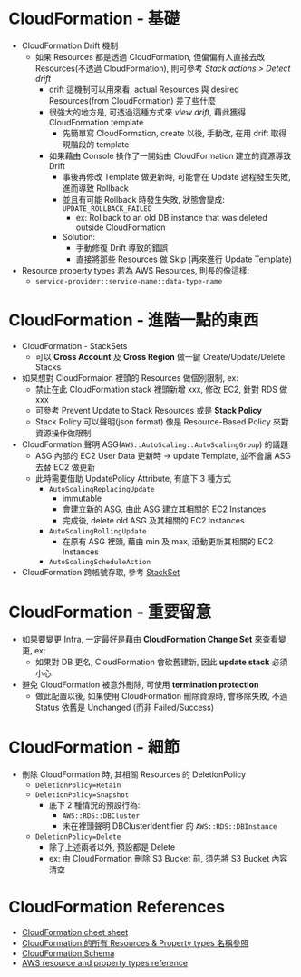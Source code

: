 # CloudFormation - 基礎

- CloudFormation Drift 機制
  - 如果 Resources 都是透過 CloudFormation, 但偏偏有人直接去改 Resources(不透過 CloudFormation), 則可參考 _Stack actions > Detect drift_
    - drift 這機制可以用來看, actual Resources 與 desired Resources(from CloudFormation) 差了些什麼
    - 很強大的地方是, 可透過這種方式來 _view drift_, 藉此獲得 CloudFormation template
      - 先簡單寫 CloudFormation, create 以後, 手動改, 在用 drift 取得現階段的 template
    - 如果藉由 Console 操作了一開始由 CloudFormation 建立的資源導致 Drift
      - 事後再修改 Template 做更新時, 可能會在 Update 過程發生失敗, 進而導致 Rollback
      - 並且有可能 Rollback 時發生失敗, 狀態會變成: `UPDATE_ROLLBACK_FAILED`
        - ex: Rollback to an old DB instance that was deleted outside CloudFormation
      - Solution:
        - 手動修復 Drift 導致的錯誤
        - 直接將那些 Resources 做 Skip (再來進行 Update Template)
- Resource property types 若為 AWS Resources, 則長的像這樣:
  - `service-provider::service-name::data-type-name`

# CloudFormation - 進階一點的東西

- CloudFormation - StackSets
  - 可以 **Cross Account** 及 **Cross Region** 做一鍵 Create/Update/Delete Stacks
- 如果想對 CloudFormaion 裡頭的 Resources 做個別限制, ex:
  - 禁止在此 CloudFormation stack 裡頭新增 xxx, 修改 EC2, 針對 RDS 做 xxx
  - 可參考 Prevent Update to Stack Resources 或是 **Stack Policy**
  - Stack Policy 可以聲明(json format) 像是 Resource-Based Policy 來對資源操作做限制
- CloudFormation 聲明 ASG(`AWS::AutoScaling::AutoScalingGroup`) 的議題
  - ASG 內部的 EC2 User Data 更新時 -> update Template, 並不會讓 ASG 去替 EC2 做更新
  - 此時需要借助 UpdatePolicy Attribute, 有底下 3 種方式
    - `AutoScalingReplacingUpdate`
      - immutable
      - 會建立新的 ASG, 由此 ASG 建立其相關的 EC2 Instances
      - 完成後, delete old ASG 及其相關的 EC2 Instances
    - `AutoScalingRollingUpdate`
      - 在原有 ASG 裡頭, 藉由 min 及 max, 滾動更新其相關的 EC2 Instances
    - `AutoScalingScheduleAction`
- CloudFormation 跨帳號存取, 參考 [StackSet](https://docs.aws.amazon.com/AWSCloudFormation/latest/UserGuide/what-is-cfnstacksets.html)

# CloudFormation - 重要留意

- 如果要變更 Infra, 一定最好是藉由 **CloudFormation Change Set** 來查看變更, ex:
  - 如果對 DB 更名, CloudFormation 會砍舊建新, 因此 **update stack** 必須小心
- 避免 CloudFormation 被意外刪除, 可使用 **termination protection**
  - 做此配置以後, 如果使用 CloudFormation 刪除資源時, 會移除失敗, 不過 Status 依舊是 Unchanged (而非 Failed/Success)

# CloudFormation - 細節

- 刪除 CloudFormation 時, 其相關 Resources 的 DeletionPolicy
  - `DeletionPolicy=Retain`
  - `DeletionPolicy=Snapshot`
    - 底下 2 種情況的預設行為:
      - `AWS::RDS::DBCluster`
      - 未在裡頭聲明 DBClusterIdentifier 的 `AWS::RDS::DBInstance`
  - `DeletionPolicy=Delete`
    - 除了上述兩者以外, 預設都是 Delete
    - ex: 由 CloudFormation 刪除 S3 Bucket 前, 須先將 S3 Bucket 內容清空

# CloudFormation References

- [CloudFormation cheet sheet](https://theburningmonk.com/cloudformation-ref-and-getatt-cheatsheet/)
- [CloudFormation 的所有 Resources & Property types 名稱參照](https://docs.aws.amazon.com/AWSCloudFormation/latest/UserGuide/aws-template-resource-type-ref.html)
- [CloudFormation Schema](https://docs.aws.amazon.com/AWSCloudFormation/latest/UserGuide/template-anatomy.html)
- [AWS resource and property types reference](https://docs.aws.amazon.com/AWSCloudFormation/latest/UserGuide/aws-template-resource-type-ref.html)
